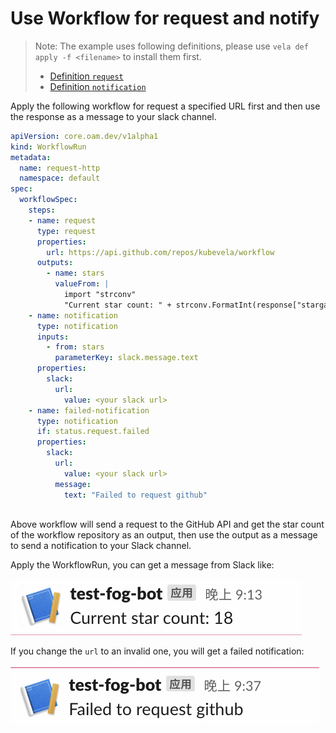 # Use Workflow for request and notify

> Note: The example uses following definitions, please use `vela def apply -f <filename>` to install them first.
> - [Definition `request`](https://github.com/kubevela/catalog/blob/master/addons/vela-workflow/definitions/request.cue)
> - [Definition `notification`](https://github.com/kubevela/kubevela/blob/master/vela-templates/definitions/internal/workflowstep/notification.cue)

Apply the following workflow for request a specified URL first and then use the response as a message to your slack channel.

```yaml
apiVersion: core.oam.dev/v1alpha1
kind: WorkflowRun
metadata:
  name: request-http
  namespace: default
spec:
  workflowSpec:
    steps:
    - name: request
      type: request
      properties:
        url: https://api.github.com/repos/kubevela/workflow
      outputs:
        - name: stars
          valueFrom: |
            import "strconv"
            "Current star count: " + strconv.FormatInt(response["stargazers_count"], 10)
    - name: notification
      type: notification
      inputs:
        - from: stars
          parameterKey: slack.message.text
      properties:
        slack:
          url:
            value: <your slack url>
    - name: failed-notification
      type: notification
      if: status.request.failed
      properties:
        slack:
          url:
            value: <your slack url>
          message:
            text: "Failed to request github"
            
```

Above workflow will send a request to the GitHub API and get the star count of the workflow repository as an output, then use the output as a message to send a notification to your Slack channel.

Apply the WorkflowRun, you can get a message from Slack like:

![slack-success](./static/slack-success.png)

If you change the `url` to an invalid one, you will get a failed notification:

![slack-failed](./static/slack-fail.png)